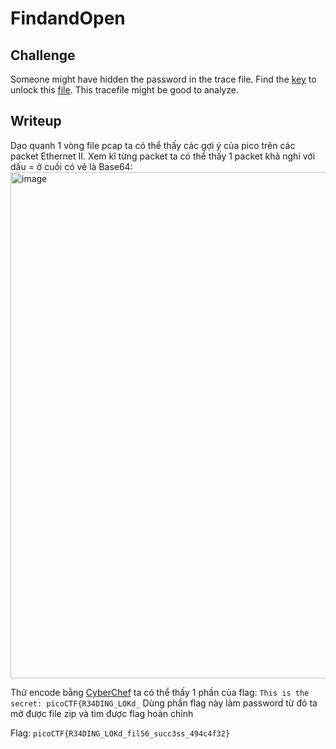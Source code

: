 # **FindandOpen**
## **Challenge**
Someone might have hidden the password in the trace file.
Find the [key](https://github.com/TITANs1506/CTF-Writeups/blob/main/PicoCTF%202023/Forensics/FindandOpen/dump.pcap) to unlock this [file](https://github.com/TITANs1506/CTF-Writeups/blob/main/PicoCTF%202023/Forensics/FindandOpen/flag.zip). This tracefile might be good to analyze.
## **Writeup**
Dạo quanh 1 vòng file pcap ta có thể thấy các gợi ý của pico trên các packet Ethernet II. Xem kĩ từng packet ta có thể thấy 1 packet khả nghi với dấu = ở cuối có vẻ là Base64:
<img width="810" alt="image" src="https://user-images.githubusercontent.com/42516564/228873468-9a0ca0fd-ea87-4de1-bcd0-12b10b1c578d.png">

Thử encode bằng [CyberChef](https://gchq.github.io/CyberChef/) ta có thể thấy 1 phần của flag: `This is the secret: picoCTF{R34DING_LOKd_`
Dùng phần flag này làm password từ đó ta mở được file zip và tìm được flag hoàn chỉnh

Flag: `picoCTF{R34DING_LOKd_fil56_succ3ss_494c4f32}`
